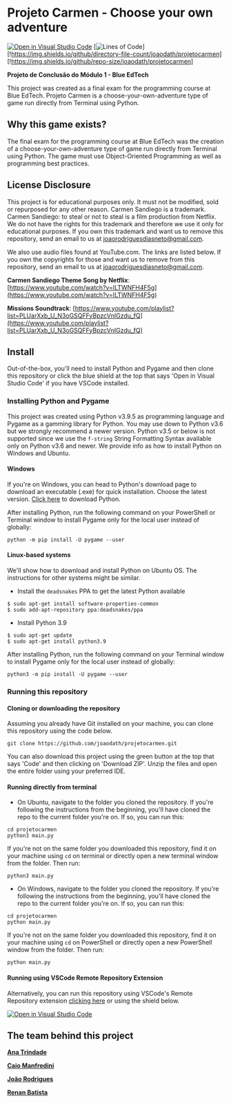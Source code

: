 # Projeto Carmen - Choose your own adventure
[![Open in Visual Studio Code](https://open.vscode.dev/badges/open-in-vscode.svg)](https://open.vscode.dev/joaodath/projetocarmen)
[![Lines of Code](https://img.shields.io/tokei/lines/github/joaodath/projetocarmen)]
[!https://img.shields.io/github/directory-file-count/joaodath/projetocarmen]
[!https://img.shields.io/github/repo-size/joaodath/projetocarmen]

**Projeto de Conclusão do Módulo 1 - Blue EdTech**

This project was created as a final exam for the programming course
at Blue EdTech. Projeto Carmen is a choose-your-own-adventure type
of game run directly from Terminal using Python. 

## Why this game exists?
The final exam for the programming course at Blue EdTech was the creation of a
choose-your-own-adventure type of game run directly from Terminal using Python.
The game must use Object-Oriented Programming as well as programming 
best practices.

## License Disclosure
This project is for educational purposes only. It must not be modified, sold or
repurposed for any other reason. Carmen Sandiego is a trademark. 
Carmen Sandiego: to steal or not to steal is a film production from Netflix.
We do not have the rights for this trademark and therefore we use it only for
educational purposes. If you own this trademark and want us to remove this
repository, send an email to us at joaorodriguesdiasneto@gmail.com.

We also use audio files found at YouTube.com. The links are listed below. If
you own the copyrights for those and want us to remove from this
repository, send an email to us at joaorodriguesdiasneto@gmail.com.

**Carmen Sandiego Theme Song by Netflix**: [https://www.youtube.com/watch?v=ILTWNFH4F5g](https://www.youtube.com/watch?v=ILTWNFH4F5g)

**Missions Soundtrack**: 
[https://www.youtube.com/playlist?list=PLUarXxb_U_N3oGSQFFyBpzcVnIGzdu_fQ](https://www.youtube.com/playlist?list=PLUarXxb_U_N3oGSQFFyBpzcVnIGzdu_fQ)

## Install
Out-of-the-box, you'll need to install Python and Pygame and then clone this 
repository or click the blue shield at the top that says 'Open in Visual 
Studio Code' if you have VSCode installed.

### Installing Python and Pygame
This project was created using Python v3.9.5 as programming language and
Pygame as a gamming library for Python.
You may use down to Python v3.6 but we strongly recommend a newer version.
Python v3.5 or below is not supported since we use the `f-string` String
Formatting Syntax available only on Python v3.6 and newer. 
We provide info as how to install Python on Windows and Ubuntu.

#### Windows
If you're on Windows, you can head to Python's download page to download an
executable (.exe) for quick installation. Choose the latest version.
[Click here](https://www.python.org/downloads/windows/) to download Python.

After installing Python, run the following command on your PowerShell or 
Terminal window to install Pygame only for the local user instead of globally:
```
python -m pip install -U pygame --user
```

#### Linux-based systems
We'll show how to download and install Python on Ubuntu OS. The instructions
for other systems might be similar.

* Install  the `deadsnakes` PPA to get the latest Python available
```
$ sudo apt-get install software-properties-common
$ sudo add-apt-repository ppa:deadsnakes/ppa
```

* Install Python 3.9
```
$ sudo apt-get update
$ sudo apt-get install python3.9
```

After installing Python, run the following command on your Terminal window to 
install Pygame only for the local user instead of globally:
```
python3 -m pip install -U pygame --user
```

### Running this repository

#### Cloning or downloading the repository
Assuming you already have Git installed on your machine, you can clone this 
repository using the code below.
```
git clone https://github.com/joaodath/projetocarmen.git
```
You can also download this project using the green button at the top that says
'Code' and then clicking on 'Download ZIP'. Unzip the files and open the entire
folder using your preferred IDE.

#### Running directly from terminal
* On Ubuntu, navigate to the folder you cloned the repository. If you're
following the instructions from the beginning, you'll have cloned the repo to
the current folder you're on. If so, you can run this:
```
cd projetocarmen
python3 main.py
```

If you're not on the same folder you downloaded this repository, find it on
your machine using `cd` on terminal or directly open a new terminal window from
the folder. Then run:
```
python3 main.py
```

* On Windows, navigate to the folder you cloned the repository. If you're
following the instructions from the beginning, you'll have cloned the repo to
the current folder you're on. If so, you can run this:
```
cd projetocarmen
python main.py
```

If you're not on the same folder you downloaded this repository, find it on
your machine using `cd` on PowerShell or directly open a new PowerShell window 
from the folder. Then run:
```
python main.py
```

#### Running using VSCode Remote Repository Extension
Alternatively, you can run this repository using VSCode's Remote Repository
extension [clicking here](https://open.vscode.dev/joaodath/projetocarmen) or using the shield below.

[![Open in Visual Studio Code](https://open.vscode.dev/badges/open-in-vscode.svg)](https://open.vscode.dev/joaodath/projetocarmen)

## The team behind this project
[**Ana Trindade**](https://github.com/anacgsantana)

[**Caio Manfredini**](https://github.com/cmanfeed)

[**João Rodrigues**](https://github.com/joaodath)

[**Renan Batista**](https://github.com/Dev33Renan)